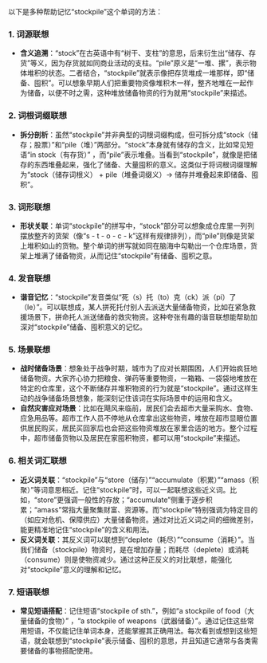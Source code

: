以下是多种帮助记忆“stockpile”这个单词的方法：

### 1. 词源联想
 - **含义追溯**：“stock”在古英语中有“树干、支柱”的意思，后来衍生出“储存、存货”等义，因为存货就如同商业活动的支柱。“pile”原义是“一堆、摞”，表示物体堆积的状态。二者结合，“stockpile”就表示像把存货堆成一堆那样，即“储备、囤积”。可以想象早期人们把重要物资像堆积木一样，整齐地堆在一起作为储备，以便不时之需，这种堆放储备物资的行为就用“stockpile”来描述。

### 2. 词根词缀联想
 - **拆分剖析**：虽然“stockpile”并非典型的词根词缀构成，但可拆分成“stock（储存；股票）”和“pile（堆）”两部分。“stock”本身就有储存的含义，比如常见短语“in stock（有存货）” ，而“pile”表示堆叠。当看到“stockpile”，就像是把储存的东西堆叠起来，强化了储备、大量囤积的意义。这类似于将词根词缀理解为“stock（储存词根义） + pile（堆叠词缀义）→ 储存并堆叠起来即储备、囤积”。

### 3. 词形联想
 - **形状关联**：单词“stockpile”的拼写中，“stock”部分可以想象成仓库里一列列摆放整齐的货架（像“s - t - o - c - k”这样有规律排列），而“pile”则像是货架上堆积如山的货物。整个单词的拼写就如同在脑海中勾勒出一个仓库场景，货架上堆满了储备物资，从而记住“stockpile”有储备、囤积之意。

### 4. 发音联想
 - **谐音记忆**：“stockpile”发音类似“死（s）托（to）克（ck）派（pi）了（le）”。可以联想成，某人拼死托付别人去派送大量储备物资，比如在紧急救援场景下，拼命托人派送储备的救灾物资。这种夸张有趣的谐音联想能帮助加深对“stockpile”储备、囤积意义的记忆。

### 5. 场景联想
 - **战时储备场景**：想象处于战争时期，城市为了应对长期围困，人们开始疯狂地储备物资。大家齐心协力把粮食、弹药等重要物资，一箱箱、一袋袋地堆放在特定的仓库里，这个不断储存并堆积物资的行为就是“stockpile”。通过这样生动的战争储备场景想象，能深刻记住该词在实际场景中的运用和含义。
 - **自然灾害应对场景**：比如在飓风来临前，居民们会去超市大量采购水、食物、应急用品等。超市工作人员不停地从仓库拿出这些物资，堆放在超市显眼位置供居民购买，居民买回家后也会把这些物资堆放在家里合适的地方。整个过程中，超市储备货物以及居民在家囤积物资，都可以用“stockpile”来描述。

### 6. 相关词汇联想
 - **近义词关联**：“stockpile”与“store（储存）”“accumulate（积累）”“amass（积聚）”等词意思相近。记住“stockpile”时，可以一起联想这些近义词。比如，“store”更强调一般性的存放；“accumulate”侧重于逐步积累；“amass”常指大量聚集财富、资源等。而“stockpile”特别强调为特定目的（如应对危机、保障供应）大量储备物资。通过对比近义词之间的细微差别，能更精准地记住“stockpile”的含义和用法。
 - **反义词关联**：其反义词可以联想到“deplete（耗尽）”“consume（消耗）”。当我们储备（stockpile）物资时，是在增加存量；而耗尽（deplete）或消耗（consume）则是使物资减少。通过这种正反义的对比联想，能强化对“stockpile”意义的理解和记忆。

### 7. 短语联想
 - **常见短语搭配**：记住短语“stockpile of sth.”，例如“a stockpile of food（大量储备的食物）” ，“a stockpile of weapons（武器储备）”。通过记住这些常用短语，不仅能记住单词本身，还能掌握其正确用法。每次看到或想到这些短语，就会联想到“stockpile”表示储备、囤积的意思，并且知道它通常与各类需要储备的事物搭配使用。 